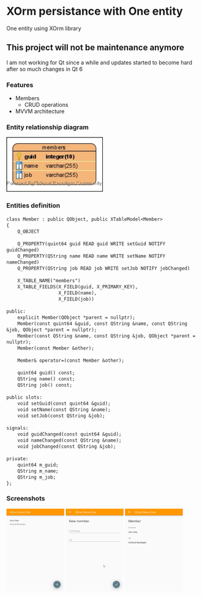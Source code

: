 # XOrm persistance with One entity
One entity using XOrm library

## This project will not be maintenance anymore
I am not working for Qt since a while and updates started to become hard after so much changes in Qt 6

### Features
- Members
  * CRUD operations
- MVVM architecture

### Entity relationship diagram
<p float="left">
<img src="https://github.com/CamiloDelReal/xorm_local_demo_one/blob/develop/design/exported_diagrams/persistence.jpg" width="50%" height="50%" />
</p>

### Entities definition

    class Member : public QObject, public XTableModel<Member>
	{
		Q_OBJECT

		Q_PROPERTY(quint64 guid READ guid WRITE setGuid NOTIFY guidChanged)
		Q_PROPERTY(QString name READ name WRITE setName NOTIFY nameChanged)
		Q_PROPERTY(QString job READ job WRITE setJob NOTIFY jobChanged)

		X_TABLE_NAME("members")
		X_TABLE_FIELDS(X_FIELD(guid, X_PRIMARY_KEY),
					   X_FIELD(name),
					   X_FIELD(job))

	public:
		explicit Member(QObject *parent = nullptr);
		Member(const quint64 &guid, const QString &name, const QString &job, QObject *parent = nullptr);
		Member(const QString &name, const QString &job, QObject *parent = nullptr);
		Member(const Member &other);

		Member& operator=(const Member &other);

		quint64 guid() const;
		QString name() const;
		QString job() const;

	public slots:
		void setGuid(const quint64 &guid);
		void setName(const QString &name);
		void setJob(const QString &job);

	signals:
		void guidChanged(const quint64 &guid);
		void nameChanged(const QString &name);
		void jobChanged(const QString &job);

	private:
		quint64 m_guid;
		QString m_name;
		QString m_job;
	};
	
### Screenshots
<p float="left">
<img src="https://github.com/CamiloDelReal/xorm_local_demo_one/blob/develop/screenshots/sshot-1.png" width="30%" height="30%" />
<img src="https://github.com/CamiloDelReal/xorm_local_demo_one/blob/develop/screenshots/sshot-2.png" width="30%" height="30%" />
<img src="https://github.com/CamiloDelReal/xorm_local_demo_one/blob/develop/screenshots/sshot-3.png" width="30%" height="30%" />
</p>